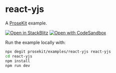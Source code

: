 # react-yjs

A [ProseKit](https://prosekit.dev) example.

[![Open in StackBlitz](https://developer.stackblitz.com/img/open_in_stackblitz.svg)](https://stackblitz.com/github/prosekit/examples/tree/master/react-yjs)
[![Open with CodeSandbox](https://assets.codesandbox.io/github/button-edit-lime.svg)](https://codesandbox.io/p/sandbox/github/prosekit/examples/tree/master/react-yjs)

Run the example locally with:

```bash
npx degit prosekit/examples/react-yjs react-yjs
cd react-yjs
npm install
npm run dev
```
